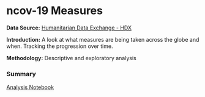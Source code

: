 # ncov-19 Measures

**Data Source:** [Humanitarian Data Exchange - HDX](https://data.humdata.org/dataset/novel-coronavirus-2019-ncov-cases)

**Introduction:** A look at what measures are being taken across the globe and when. Tracking the progression over time.

**Methodology:** Descriptive and exploratory analysis 

### Summary
[Analysis Notebook](https://nbviewer.jupyter.org/github/bilha-analytics/DataSaysWhat/blob/545efccb2cfcd382197c2c7323383a61bbf53f1f/ncov19/quick_view_covid-19.ipynb) 


